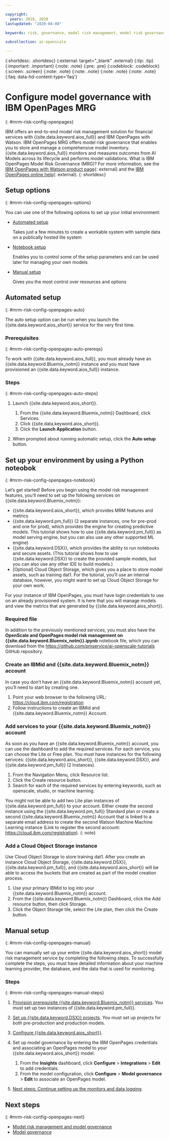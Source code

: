 ```yaml
---

copyright:
  years: 2018, 2020
lastupdated: "2020-04-08"

keywords: risk, governance, model risk management, model risk governance, IBM OpenPages

subcollection: ai-openscale

---
```


{:shortdesc: .shortdesc}
{:external: target="_blank" .external}
{:tip: .tip}
{:important: .important}
{:note: .note}
{:pre: .pre}
{:codeblock: .codeblock}
{:screen: .screen}
{:note: .note}
{:note: .note}
{:note: .note}
{:note: .note}
{:faq: data-hd-content-type='faq'}

# Configure model governance with IBM OpenPages MRG
{: #mrm-risk-config-openpages}

IBM offers an end-to-end model risk management solution for financial services with {{site.data.keyword.aios_full}} and IBM OpenPages with Watson. IBM OpenPages MRG offers model risk governance that enables you to store and manage a comprehensive model inventory. {{site.data.keyword.aios_full}} monitors and measures outcomes from AI Models across its lifecycle and performs model validations. What is IBM OpenPages Model Risk Governance (MRG)? For more information, see the [IBM OpenPages with Watson product page](https://www.ibm.com/us-en/marketplace/governance-risk-and-compliance){: external} and the [IBM OpenPages online help](https://www.ibm.com/support/knowledgecenter/SSFUEU_8.0.0/op_grc_user/c_oppm_mrg_intr_module_description.html){: external}.
{: shortdesc}

## Setup options
{: #mrm-risk-config-openpages-options}

You can use one of the following options to set up your initial environment:

- [Automated setup](/docs/ai-openscale?topic=ai-openscale-mrm-risk-config-openpages#mrm-risk-config-openpages-auto)
  
  Takes just a few minutes to create a workable system with sample data on a publically hosted lite system

- [Notebook setup](/docs/ai-openscale?topic=ai-openscale-mrm-risk-config-openpages#mrm-risk-config-openpages-notebook)
  
  Enables you to control some of the setup parameters and can be used later for managing your own models

- [Manual setup](/docs/ai-openscale?topic=ai-openscale-mrm-risk-config-openpages#mrm-risk-config-openpages-manual)
  
  Gives you the most control over resources and options

## Automated setup
{: #mrm-risk-config-openpages-auto}

The auto setup option can be run when you launch the {{site.data.keyword.aios_short}} service for the very first time.

### Prerequisites
{: #mrm-risk-config-openpages-auto-prereqs}

To work with {{site.data.keyword.aios_full}}, you must already have an {{site.data.keyword.Bluemix_notm}} instance and you must have provisioned an {{site.data.keyword.aios_full}} instance.

### Steps
{: #mrm-risk-config-openpages-auto-steps}

1. Launch {{site.data.keyword.aios_short}}.
   
   1. From the {{site.data.keyword.Bluemix_notm}} Dashboard, click Services.
   2. Click {{site.data.keyword.aios_short}}.
   3. Click the **Launch Application** button.

2. When prompted about running automatic setup, click the **Auto setup** button.



## Set up your environment by using a Python noteobok
{: #mrm-risk-config-openpages-notebook}

Let’s get started! Before you begin using the model risk management features, you’ll need to set up the following services on {{site.data.keyword.Bluemix_notm}}:

- {{site.data.keyword.aios_short}}, which provides MRM features and metrics 
- {{site.data.keyword.pm_full}} (2 separate instances, one for pre-prod and one for prod), which provides the engine for creating predictive models. This tutorial shows how to use {{site.data.keyword.pm_full}} as model serving engine, but you can also use any other supported ML engine)
- {{site.data.keyword.DSX}}, which provides the ability to run notebooks and secure assets. (This tutorial shows how to use {{site.data.keyword.DSX}} to create the provided sample models, but you can also use any other IDE to build models.)
- [Optional] Cloud Object Storage, which gives you a place to store model assets, such as training dat1. For the tutorial, you’ll use an internal database, however, you might want to set up Cloud Object Storage for your own work.

For your instance of IBM OpenPages, you must have login credentials to use on an already provisioned system. It is here that you will manage models and view the metrics that are generated by {{site.data.keyword.aios_short}}. 
  
### Required file

In addition to the previously mentioned services, you must also have the **OpenScale and OpenPages model risk management on {{site.data.keyword.Bluemix_notm}}.ipynb** notebook file, which you can download from the https://github.com/pmservice/ai-openscale-tutorials GitHub repository.

### Create an IBMid and {{site.data.keyword.Bluemix_notm}} account

In case you don't have an {{site.data.keyword.Bluemix_notm}} account yet, you’ll need to start by creating one.

1. Point your web browser to the following URL: https://cloud.ibm.com/registration
2. Follow instructions to create an IBMid and {{site.data.keyword.Bluemix_notm}} Account. 

### Add services to your {{site.data.keyword.Bluemix_notm}} account

As soon as you have an {{site.data.keyword.Bluemix_notm}} account, you can use the dashboard to add the required services. For each service, you can choose the Lite or Free plan. You must have instances for the following services: {{site.data.keyword.aios_short}}, {{site.data.keyword.DSX}}, and {{site.data.keyword.pm_full}} (2 Instances).
 
1. From the Navigation Menu, click Resource list.
2. Click the Create resource button.
3. Search for each of the required services by entering keywords, such as openscale, studio, or machine learning.

You might not be able to add two Lite plan instances of {{site.data.keyword.pm_full}} to your account. Either create the second instance using the {{site.data.keyword.pm_full}} Standard plan or create a second {{site.data.keyword.Bluemix_notm}} Account that is linked to a separate email address to create the second Watson Machine Machine Learning instance (Link to register the second account: https://cloud.ibm.com/registration).
{: note}

### Add a Cloud Object Storage instance

Use Cloud Object Storage to store training dat1. After you create an instance Cloud Object Storage, {{site.data.keyword.DSX}}, {{site.data.keyword.pm_full}}, and {{site.data.keyword.aios_short}} will be able to access the buckets that are created as part of the model creation process.

1. Use your primary IBMid to log into your {{site.data.keyword.Bluemix_notm}} account.
2. From the {{site.data.keyword.Bluemix_notm}} Dashboard, click the Add resource button, then click Storage.
3. Click the Object Storage tile, select the Lite plan, then click the Create button.

## Manual setup
{: #mrm-risk-config-openpages-manual}

You can manually set up your entire {{site.data.keyword.aios_short}} model risk management service by completing the following steps. To successfully complete the steps, you must have detailed information about your machine learning provider, the database, and the data that is used for monitoring.

### Steps
{: #mrm-risk-config-openpages-manual-steps}

1. [Provision prerequisite {{site.data.keyword.Bluemix_notm}} services](/docs/ai-openscale?topic=ai-openscale-gs-obj#gs-prps). You must set up two instances of {{site.data.keyword.pm_full}}.
2. [Set up {{site.data.keyword.DSX}} projects](/docs/ai-openscale?topic=ai-openscale-gs-obj#gs-setup). You must set up projects for both pre-production and production models.
2. [Configure {{site.data.keyword.aios_short}}](/docs/ai-openscale?topic=ai-openscale-gs-obj#gs-confaios).
1. Set up model governance by entering the IBM OpenPages credentials and associating an OpenPages model to your {{site.data.keyword.aios_short}} model.
   
   1. From the **Insights** dashboard, click **Configure** > **Integrations** > **Edit** to add credentials.
   1. From the model configuration, click **Configure** > **Model governance** > **Edit** to associate an OpenPages model.

2. [Next steps: Continue setting up the monitors and data logging](/docs/ai-openscale?topic=ai-openscale-gs-obj#gs-next-steps-config).



## Next steps
{: #mrm-risk-config-openpages-next}

- [Model risk management and model governance](/docs/ai-openscale?topic=ai-openscale-mrm-ovr)
- [Model governance](/docs/ai-openscale?topic=ai-openscale-mrm-risk-openpages-mrg)